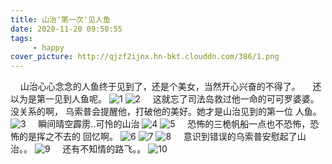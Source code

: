 ```yaml
---
title: 山治'第一次'见人鱼
date: 2020-11-20 09:50:55
tags: 
     - happy
cover_picture: http://qjzf2ijnx.hn-bkt.clouddn.com/386/1.png
---
```


&nbsp;&nbsp;&nbsp;&nbsp;山治心心念念的人鱼终于见到了，还是个美女，当然开心兴奋的不得了。
&nbsp;&nbsp;&nbsp;&nbsp;还以为是第一见到人鱼呢。
![1](http://qjzf2ijnx.hn-bkt.clouddn.com/386/1.png)
![2](http://qjzf2ijnx.hn-bkt.clouddn.com/386/2.png)
&nbsp;&nbsp;&nbsp;&nbsp;这就忘了司法岛救过他一命的可可罗婆婆。 没关系的啊， 乌索普会提醒他，打破他的美好。她才是山治见到的第一位
人鱼。
![3](http://qjzf2ijnx.hn-bkt.clouddn.com/386/3.png)
&nbsp;&nbsp;&nbsp;&nbsp;瞬间晴空霹雳..可怜的山治
![4](http://qjzf2ijnx.hn-bkt.clouddn.com/386/4.png)
![5](http://qjzf2ijnx.hn-bkt.clouddn.com/386/5.png)
&nbsp;&nbsp;&nbsp;&nbsp;恐怖的三桅帆船一点也不恐怖，恐怖的是挥之不去的 回忆啊。
![6](http://qjzf2ijnx.hn-bkt.clouddn.com/386/6.png)
![7](http://qjzf2ijnx.hn-bkt.clouddn.com/386/7.png)
![8](http://qjzf2ijnx.hn-bkt.clouddn.com/386/8.png)
&nbsp;&nbsp;&nbsp;&nbsp;意识到错误的乌索普安慰起了山治。。
![9](http://qjzf2ijnx.hn-bkt.clouddn.com/386/9.png)
&nbsp;&nbsp;&nbsp;&nbsp;还有不知情的路飞。。
![10](http://qjzf2ijnx.hn-bkt.clouddn.com/386/10.png)


